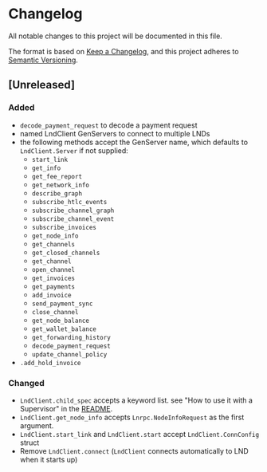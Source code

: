 # Changelog

All notable changes to this project will be documented in this file.

The format is based on [Keep a Changelog](https://keepachangelog.com/en/1.0.0/),
and this project adheres to [Semantic Versioning](https://semver.org/spec/v2.0.0.html).

## [Unreleased]

### Added

- `decode_payment_request` to decode a payment request
- named LndClient GenServers to connect to multiple LNDs
- the following methods accept the GenServer name, which defaults to `LndClient.Server` if not supplied:
  - `start_link`
  - `get_info`
  - `get_fee_report`
  - `get_network_info`
  - `describe_graph`
  - `subscribe_htlc_events`
  - `subscribe_channel_graph`
  - `subscribe_channel_event`
  - `subscribe_invoices`
  - `get_node_info`
  - `get_channels`
  - `get_closed_channels`
  - `get_channel`
  - `open_channel`
  - `get_invoices`
  - `get_payments`
  - `add_invoice`
  - `send_payment_sync`
  - `close_channel`
  - `get_node_balance`
  - `get_wallet_balance`
  - `get_forwarding_history`
  - `decode_payment_request`
  - `update_channel_policy`
- `.add_hold_invoice`

### Changed
- `LndClient.child_spec` accepts a keyword list. see "How to use it with a Supervisor" in the [README](/README.md#how-to-use-it-with-a-supervisor).
- `LndClient.get_node_info` accepts `Lnrpc.NodeInfoRequest` as the first argument.
- `LndClient.start_link` and `LndClient.start` accept `LndClient.ConnConfig` struct
- Remove `LndClient.connect` (`LndClient` connects automatically to LND when it starts up)
